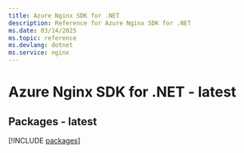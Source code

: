 ```yaml
---
title: Azure Nginx SDK for .NET
description: Reference for Azure Nginx SDK for .NET
ms.date: 03/14/2025
ms.topic: reference
ms.devlang: dotnet
ms.service: nginx
---
```

# Azure Nginx SDK for .NET - latest
## Packages - latest
[!INCLUDE [packages](nginx-index.md)]
